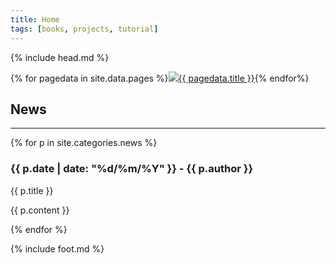 ```yaml
---
title: Home
tags: [books, projects, tutorial]
---
```

{% include head.md %}

{% for pagedata in site.data.pages %}<a href="{{ pagedata.url }}"><img src="img/{{ pagedata.img }}"/>{{ pagedata.title }}</a>{% endfor%}

## News
___

{% for p in site.categories.news %}

<div class="news">

### {{ p.date | date: "%d/%m/%Y" }} - {{ p.author }}

{{ p.title }}

{{ p.content }}

</div>

{% endfor %}

{% include foot.md %}